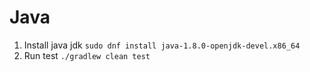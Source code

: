 # Java

1. Install java jdk ```sudo dnf install java-1.8.0-openjdk-devel.x86_64```
2. Run test ```./gradlew clean test```
